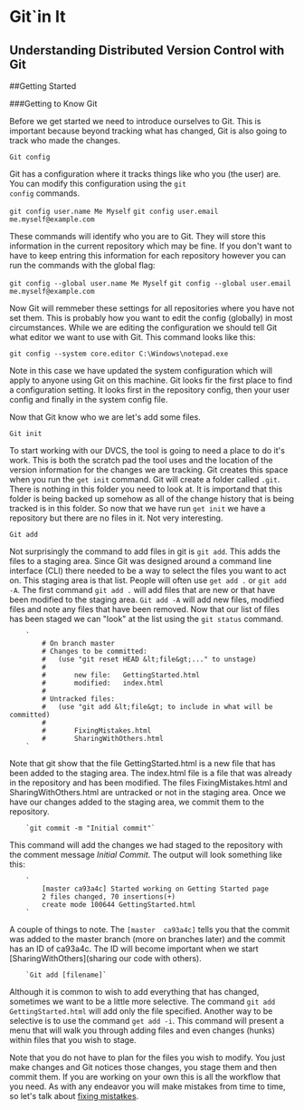 Git`in It
=========

Understanding Distributed Version Control with Git
--------------------------------------------------

##Getting Started

###Getting to Know Git

  Before we get started we need to introduce ourselves to Git.  This is important because beyond tracking what has changed, Git is also going to track who made the changes.

`Git config`

  Git has a configuration where it tracks things like who you (the user) are.  You can modify this configuration using the <code>git config</code> commands.

`git config user.name Me Myself`
`git config user.email me.myself@example.com`

  These commands will identify who you are to Git.  They will store this information in the current repository which may be fine.  If you don't want to have to keep entring this information for each repository however you can run the commands with the global flag:

`git config --global user.name Me Myself`
`git config --global user.email me.myself@example.com`

  Now Git will remmeber these settings for all repositories where you have not set them.  This is probably how you want to edit the config (globally) in most circumstances.  While we are editing the configuration we should tell Git what editor we want to use with Git.  This command looks like this:

`git config --system core.editor C:\Windows\notepad.exe`

  Note in this case we have updated the system configuration which will apply to anyone using Git on this machine.  Git looks fir the first place to find a configuration setting.  It looks first in the repository config, then your user config and finally in the system config file.

  Now that Git know who we are let's add some files.

`Git init`

  To start working with our DVCS, the tool is going to need a place to do it's work.  This is both the scratch pad the tool uses and the location of the version information for the changes we are tracking.  Git creates this space when you run the `get init` command.  Git will create a folder called `.git`.  There is nothing in this folder you need to look at.  It is importand that this folder is being backed up somehow as all of the change history that is being tracked is in this folder.
  So now that we have run `get init` we have a repository but there are no files in it.  Not very interesting.

`Git add`

  Not surprisingly the command to add files in git is `git add`.  This adds the files to a staging area.  Since Git was designed around a command line interface (CLI) there needed to be a way to select the files you want to act on.  This staging area is that list.  People will often use `get add .` or `git add -A`.  The first command `git add .` will add files that are new or that have been modified to the staging area.  `Git add -A` will add new files, modified files and note any files that have been removed.
  Now that our list of files has been staged we can "look" at the list using the `git status` command.

        `
            # On branch master
            # Changes to be committed:
            #   (use "git reset HEAD &lt;file&gt;..." to unstage)
            #
            #       new file:   GettingStarted.html
            #       modified:   index.html
            #
            # Untracked files:
            #   (use "git add &lt;file&gt; to include in what will be committed)
            #
            #       FixingMistakes.html
            #       SharingWithOthers.html
        `

  Note that git show that the file GettingStarted.html is a new file that has been added to the staging area.  The index.html file is a file that was already in the repository and has been modified.  The files FixingMistakes.html and SharingWithOthers.html are untracked or not in the staging area.
  Once we have our changes added to the staging area, we commit them to the repository.

        `git commit -m "Initial commit"`

  This command will add the changes we had staged to the repository with the comment message _Initial Commit_.  The output will look something like this:

        `
            [master ca93a4c] Started working on Getting Started page
            2 files changed, 70 insertions(+)
            create mode 100644 GettingStarted.html
        `

  A couple of things to note.  The `[master  ca93a4c]` tells you that the commit was added to the master branch (more on branches later) and the commit has an ID of ca93a4c.  The ID will become important when we start [SharingWithOthers](sharing our code with others).

        `Git add [filename]`

  Although it is common to wish to add everything that has changed, sometimes we want to be a little more selective.  The command `git add GettingStarted.html` will add only the file specified.  Another way to be selective is to use the command `get add -i`.  This command will present a menu that will walk you through adding files and even changes (hunks) within files that you wish to stage.

  Note that you do not have to plan for the files you wish to modify.  You just make changes and Git notices those changes, you stage them and then commit them.  If you are working on your own this is all the workflow that you need.  As with any endeavor you will make mistakes from time to time, so let's talk about [fixing mista<span style="text-decoration: line-through;">t</span>kes](FixingMistakes.html).

